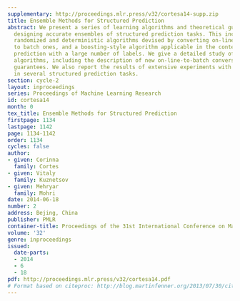 ```yaml
---
supplementary: http://proceedings.mlr.press/v32/cortesa14-supp.zip
title: Ensemble Methods for Structured Prediction
abstract: We present a series of learning algorithms and theoretical guarantees for
  designing accurate ensembles of structured prediction tasks. This includes several
  randomized and deterministic algorithms devised by converting on-line learning algorithms
  to batch ones, and a boosting-style algorithm applicable in the context of structured
  prediction with a large number of labels. We give a detailed study of all these
  algorithms, including the description of new on-line-to-batch conversions and learning
  guarantees. We also report the results of extensive experiments with these algorithms
  in several structured prediction tasks.
section: cycle-2
layout: inproceedings
series: Proceedings of Machine Learning Research
id: cortesa14
month: 0
tex_title: Ensemble Methods for Structured Prediction
firstpage: 1134
lastpage: 1142
page: 1134-1142
order: 1134
cycles: false
author:
- given: Corinna
  family: Cortes
- given: Vitaly
  family: Kuznetsov
- given: Mehryar
  family: Mohri
date: 2014-06-18
number: 2
address: Bejing, China
publisher: PMLR
container-title: Proceedings of the 31st International Conference on Machine Learning
volume: '32'
genre: inproceedings
issued:
  date-parts:
  - 2014
  - 6
  - 18
pdf: http://proceedings.mlr.press/v32/cortesa14.pdf
# Format based on citeproc: http://blog.martinfenner.org/2013/07/30/citeproc-yaml-for-bibliographies/
---
```

